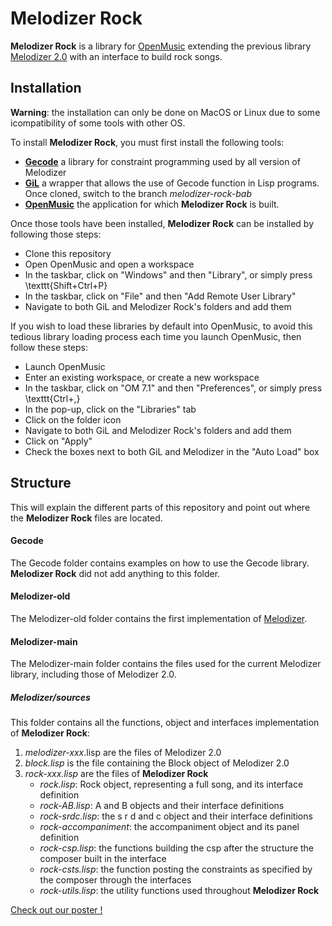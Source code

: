 # Melodizer Rock

**Melodizer Rock** is a library for [OpenMusic](https://openmusic-project.github.io/) extending the previous library [Melodizer 2.0](https://github.com/clemsky/TFE-Composition-Musicale) with an interface to build rock songs.

## Installation
**Warning**: the installation can only be done on MacOS or Linux due to some icompatibility of some tools with other OS.

To install **Melodizer Rock**, you must first install the following tools:
- [**Gecode**](https://www.gecode.org/) a library for constraint programming used by all version of Melodizer
- [**GiL**](https://github.com/sprockeelsd/GiL) a wrapper that allows the use of Gecode function in Lisp programs. Once cloned, switch to the branch *melodizer-rock-bab*
- [**OpenMusic**](https://openmusic-project.github.io/) the application for which **Melodizer Rock** is built.

Once those tools have been installed, **Melodizer Rock** can be installed by following those steps:
- Clone this repository
- Open OpenMusic and open a workspace
- In the taskbar, click on "Windows" and then "Library", or simply press \texttt{Shift+Ctrl+P}
- In the taskbar, click on "File" and then "Add Remote User Library"
- Navigate to both GiL and Melodizer Rock's folders and add them

If you wish to load these libraries by default into OpenMusic, to avoid this tedious library loading process each time you launch OpenMusic, then follow these steps:
- Launch OpenMusic
- Enter an existing workspace, or create a new workspace
- In the taskbar, click on "OM 7.1" and then "Preferences", or simply press \texttt{Ctrl+,}
- In the pop-up, click on the "Libraries" tab
- Click on the folder icon
- Navigate to both GiL and Melodizer Rock's folders and add them
- Click on "Apply"
- Check the boxes next to both GiL and Melodizer in the "Auto Load" box

## Structure
This will explain the different parts of this repository and point out where the **Melodizer Rock** files are located.

#### Gecode
The Gecode folder contains examples on how to use the Gecode library. **Melodizer Rock** did not add anything to this folder.

#### Melodizer-old
The Melodizer-old folder contains the first implementation of [Melodizer](https://github.com/sprockeelsd/Melodizer).

#### Melodizer-main
The Melodizer-main folder contains the files used for the current Melodizer library, including those of Melodizer 2.0.

##### Melodizer/sources
This folder contains all the functions, object and interfaces implementation of **Melodizer Rock**:
1. *melodizer-xxx*.lisp are the files of Melodizer 2.0
2. *block.lisp* is the file containing the Block object of Melodizer 2.0
3. *rock-xxx.lisp* are the files of **Melodizer Rock**
    - *rock.lisp*: Rock object, representing a full song, and its interface definition
    - *rock-AB.lisp*: A and B objects and their interface definitions
    - *rock-srdc.lisp*: the s r d and c object and their interface definitions
    - *rock-accompaniment*: the accompaniment object and its panel definition
    - *rock-csp.lisp*: the functions building the csp after the structure the composer built in the interface
    - *rock-csts.lisp*: the function posting the constraints as specified by the composer through the interfaces
    - *rock-utils.lisp*: the utility functions used throughout **Melodizer Rock**

[Check out our poster !](PosterV2.pdf)
